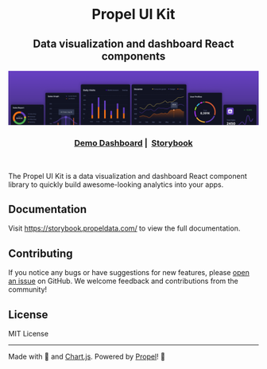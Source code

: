 <br />
<div align="center">
<h1>Propel UI Kit</h1>
    <h2> Data visualization and dashboard React components </h2>
  <img src="https://raw.githubusercontent.com/propeldata/ui-kit/ae47b0fc4fa749d7d86a369f0695b0f3567c8fc8/public/images/UI-kit-header.png"/>
  <h3 align="center">
    <a href="https://propelify.propeldata.com" target="_blank">Demo Dashboard</a> |&nbsp; 
    <a href="https://storybook.propeldata.com" target="_blank">Storybook</a>
  </h3>
</div>
<br />

The Propel UI Kit is a data visualization and dashboard React component library to quickly build awesome-looking
analytics into your apps.

## Documentation

Visit https://storybook.propeldata.com/ to view the full documentation.

## Contributing

If you notice any bugs or have suggestions for new features, please
[open an issue](https://github.com/propeldata/ui-kit/issues) on GitHub. We welcome feedback and contributions from the
community!

## License

MIT License

---

Made with 💜 and [Chart.js](https://www.chartjs.org/). Powered by [Propel](https://www.propeldata.com)! 🚀
